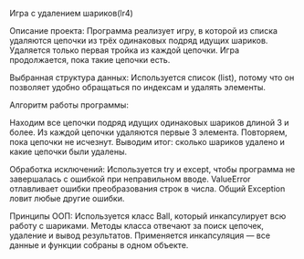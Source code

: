 Игра с удалением шариков(lr4)

Описание проекта:
Программа реализует игру, в которой из списка удаляются цепочки из трёх одинаковых подряд идущих шариков. 
Удаляется только первая тройка из каждой цепочки. Игра продолжается, пока такие цепочки есть.

Выбранная структура данных:
Используется список (list), потому что он позволяет удобно обращаться по индексам и удалять элементы. 

Алгоритм работы программы:

Находим все цепочки подряд идущих одинаковых шариков длиной 3 и более.
Из каждой цепочки удаляются первые 3 элемента.
Повторяем, пока цепочки не исчезнут.
Выводим итог: сколько шариков удалено и какие цепочки были удалены.

Обработка исключений:
Используется try и except, чтобы программа не завершалась с ошибкой при неправильном вводе.
ValueError отлавливает ошибки преобразования строк в числа.
Общий Exception ловит любые другие ошибки.

Принципы ООП:
Используется класс Ball, который инкапсулирует всю работу с шариками.
Методы класса отвечают за поиск цепочек, удаление и вывод результатов.
Применяется инкапсуляция — все данные и функции собраны в одном объекте.
